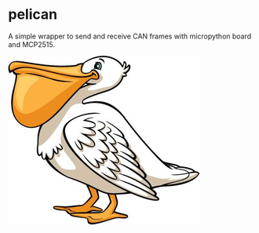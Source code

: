 # pelican
A simple wrapper to send and receive CAN frames with micropython board and MCP2515.

![Logo](doc/logo.jpg)